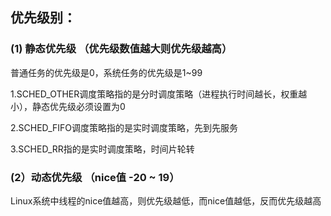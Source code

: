 ## 优先级别：

### (1)   静态优先级	（优先级数值越大则优先级越高）

普通任务的优先级是0，系统任务的优先级是1~99

1.SCHED_OTHER调度策略指的是分时调度策略（进程执行时间越长，权重越小），静态优先级必须设置为0

2.SCHED_FIFO调度策略指的是实时调度策略，先到先服务

3.SCHED_RR指的是实时调度策略，时间片轮转

### (2）动态优先级	（nice值  -20 ~ 19）

Linux系统中线程的nice值越高，则优先级越低，而nice值越低，反而优先级越高
